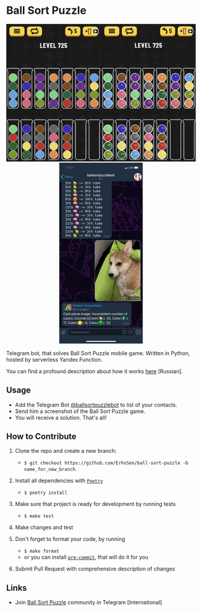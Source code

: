 # Ball Sort Puzzle

<div align="center" height="480px" widht="100%">
   <img src="img/logo_big.jpg" widht="66%" />
   <img src="img/demo.gif" widht="33%" />
</div>

Telegram bot, that solves Ball Sort Puzzle mobile game. Written in Python, hosted by serverless Yandex.Function.

You can find a profound description about how it works [here](https://habr.com/ru/post/536086/) [Russian].

**Usage**
---

* Add the Telegram Bot [@ballsortpuzzlebot](https://t.me/ballsortpuzzlebot) to list of your contacts.
* Send him a screenshot of the Ball Sort Puzzle game.
* You will receive a solution. That's all!

**How to Contribute**
---

1. Clone the repo and create a new branch:
    + `$ git checkout https://github.com/ErhoSen/ball-sort-puzzle -b name_for_new_branch`.

1. Install all dependencies with [`Poetry`](https://python-poetry.org/)
    + `$ poetry install`

1. Make sure that project is ready for development by running tests
    + `$ make test`

1. Make changes and test

1. Don't forget to format your code, by running
    + `$ make format`
    + or you can install [`pre-commit`](https://pre-commit.com/), that will do it for you

1. Submit Pull Request with comprehensive description of changes

**Links**
---

* Join [Ball Sort Puzzle](https://t.me/joinchat/ESxZzRnHXdPzr5XVAV6UfQ) community in Telegram [International]

